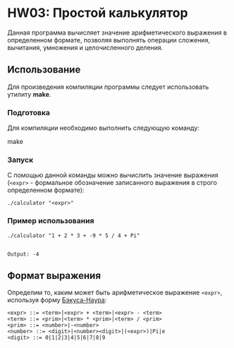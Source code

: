 # HW03: Простой калькулятор

Данная программа вычисляет значение арифметического выражения в определенном формате, позволяя выполнять операции сложения, вычитания, умножения и целочисленного деления.
## Использование
Для произведения компиляции программы следует использовать утилиту **make**.
### Подготовка
Для компиляции необходимо выполнить следующую команду:

make

### Запуск
С помощью данной команды можно вычислить значение выражения (```<expr>``` - формальное обозначение записанного выражения в строго определенном формате):

    ./calculator "<expr>"

### Пример использования


    ./calculator "1 + 2 * 3 + -9 * 5 / 4 + Pi"


    Output: -4

## Формат выражения
Определим то, каким может быть арифметическое выражение ```<expr>```, используя форму <a href="https://en.wikipedia.org/wiki/Backus–Naur_form">Бэкуса-Наура</a>:

    <expr> ::= <term>|<expr> + <term>|<expr> - <term>
    <term> ::= <prim>|<term> * <prim>|<term> / <prim>
    <prim> ::= <number>|-<number>
    <number> ::= <digit>|<number><digit>|(<expr>)|Pi|e
    <digit> ::= 0|1|2|3|4|5|6|7|8|9
